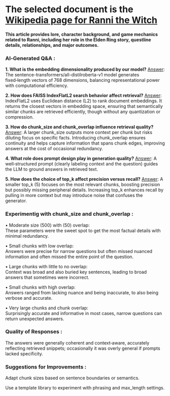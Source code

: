 # The selected document is the [Wikipedia page for Ranni the Witch](https://en.wikipedia.org/wiki/Ranni_the_Witch)
**This article provides lore, character background, and game mechanics related to Ranni, including her role in the Elden Ring story, questline details, relationships, and major outcomes.**  
  
  
### AI‑Generated Q&A :

**1. What is the embedding dimensionality produced by our model?** 
<ins>Answer</ins>: The sentence-transformers/all-distilroberta-v1 model generates fixed‑length vectors of 768 dimensions, balancing representational power with computational efficiency.


**2. How does FAISS IndexFlatL2 search behavior affect retrieval?** 
<ins>Answer</ins>: IndexFlatL2 uses Euclidean distance (L2) to rank document embeddings. It returns the closest vectors in embedding space, ensuring that semantically similar chunks are retrieved efficiently, though without any quantization or compression.


**3. How do chunk_size and chunk_overlap influence retrieval quality?** 
<ins>Answer</ins>: A larger chunk_size outputs more context per chunk but risks diluting focus on specific facts. Introducing chunk_overlap ensures continuity and helps capture information that spans chunk edges, improving answers at the cost of occasional redundancy.


**4. What role does prompt design play in generation quality?** 
<ins>Answer</ins>: A well‑structured prompt (clearly labeling context and the question) guides the LLM to ground answers in retrieved text.


**5. How does the choice of top_k affect precision versus recall?**
<ins>Answer</ins>: A smaller top_k (5) focuses on the most relevant chunks, boosting precision but possibly missing peripheral details. Increasing top_k enhances recall by pulling in more context but may introduce noise that confuses the generator.  
  
   
  
### Experimentig with chunk_size and chunk_overlap :

• Moderate size (500) with (50) overlap:  
These parameters were the sweet spot to get the most factual details with minimal redundancy.  

• Small chunks with low overlap:  
Answers were precise for narrow questions but often missed nuanced information and often missed the entire point of the question.

• Large chunks with little to no overlap:  
Context was broad and also buried key sentences, leading to broad answers that sometimes were incorrect.

• Small chunks with high overlap:  
Answers ranged from lacking nuance and being inaccurate, to also being verbose and accurate.

• Very large chunks and chunk overlap:  
Surprisingly accurate and informative in most cases, narrow questions can return unexpected answers.
  
  
### Quality of Responses :

The answers were generally coherent and context‑aware, accurately reflecting retrieved snippets; occasionally it was overly general if prompts lacked specificity.  
  
  
  
### Suggestions for Improvements :

Adapt chunk sizes based on sentence boundaries or semantics.

Use a template library to experiment with phrasing and max_length settings.
